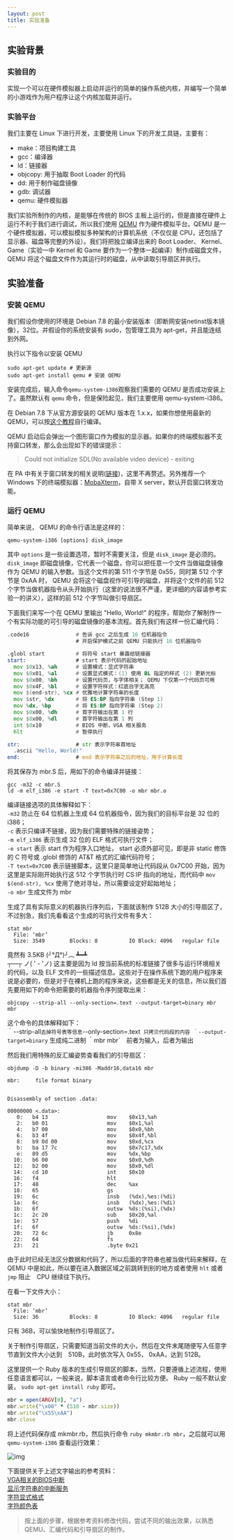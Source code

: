 ```yaml
---
layout: post
title: 实验准备
---
```


## 实验背景

### 实验目的

实现一个可以在硬件模拟器上启动并运行的简单的操作系统内核，并编写一个简单的小游戏作为用户程序让这个内核加载并运行。

### 实验平台

我们主要在 Linux 下进行开发，主要使用 Linux 下的开发工具链，主要有：

- make：项目构建工具
- gcc：编译器
- ld：链接器
- objcopy: 用于抽取 Boot Loader 的代码
- dd: 用于制作磁盘镜像
- gdb: 调试器
- qemu: 硬件模拟器

我们实验所制作的内核，是能够在传统的 BIOS 主板上运行的，但是直接在硬件上运行不利于我们进行调试，所以我们使用 [QEMU](http://wiki.qemu.org/Main_Page) 作为硬件模拟平台。QEMU 是一个硬件模拟器，可以模拟模拟多种架构的计算机系统（不仅仅是 CPU，还包括了显示器、磁盘等完整的外设）。我们将把独立编译出来的 Boot Loader、 Kernel、 Game（实验一中 Kernel 和 Game 要作为一个整体一起编译）制作成磁盘文件，QEMU 将这个磁盘文件作为其运行时的磁盘，从中读取引导扇区并执行。

## 实验准备

### 安装 QEMU

我们假设你使用的环境是 Debian 7.8 的最小安装版本（即断网安装netinst版本镜像），32位。并假设你的系统安装有 sudo，包管理工具为 apt-get，并且能连结到外网。

执行以下指令以安装 QEMU

```
sudo apt-get update # 更新源
sudo apt-get install qemu # 安装 QEMU
```

安装完成后，输入命令`qemu-system-i386`观察我们需要的 QEMU 是否成功安装上了。虽然默认有 `qemu` 命令，但是保险起见，我们主要使用 qemu-system-i386。

在 Debian 7.8 下从官方源安装的 QEMU 版本在 1.x.x，如果你想使用最新的 QEMU，可以按[这个教程](http://wiki.qemu.org/Hosts/Linux)自行编译。

QEMU 启动后会弹出一个图形窗口作为模拟的显示器。如果你的终端模拟器不支持窗口转发，那么会出现如下的错误提示：

> Could not initialize SDL(No available video device) - exiting

在 PA 中有关于窗口转发的相关说明([链接](https://nju-ics.gitbooks.io/ics2015-programming-assignment/content/4.4.html))，这里不再赘述。另外推荐一个 Windows 下的终端模拟器：[MobaXterm](http://mobaxterm.mobatek.net/download.html)，自带 X server，默认开启窗口转发功能。

### 运行 QEMU

简单来说， QEMU 的命令行语法是这样的：

```
qemu-system-i386 [options] disk_image
```

其中 `options` 是一些设置选项，暂时不需要关注，但是 `disk_image` 是必须的。`disk_image` 即磁盘镜像，它代表一个磁盘，你可以把任意一个文件当做磁盘镜像作为 QEMU 的输入参数。当这个文件的第 511 个字节是 0x55，同时第 512 个字节是 0xAA 时， QEMU 会将这个磁盘视作可引导的磁盘，并将这个文件的前 512 个字节当做机器指令从头开始执行（这里的说法很不严谨，更详细的内容请参考实验一的讲义），这样的前 512 个字节叫做引导扇区。

下面我们来写一个在 QEMU 里输出 "Hello, World!" 的程序，帮助你了解制作一个有实际功能的可引导的磁盘镜像的基本流程。首先我们有这样一份汇编代码：

```asm
.code16               # 告诉 gcc 之后生成 16 位机器指令
                      # 开启保护模式之前 QEMU 只能执行 16 位机器指令

.globl start          # 将符号 start 暴露给链接器
start:                # start 表示代码的起始地址
  mov $0x13, %ah      # 设置模式：显式字符串
  mov $0x01, %al      # 设置显式模式：(1) 使用 BL 指定的样式 (2) 更新光标
  mov $0x00, %bh      # 设置代码页，与字体相关； QEMU 下仅第一个代码页可用
  mov $0x4F, %bl      # 设置字符样式：红底白字无高亮
  mov $(end-str), %cx # 优雅地计算字符串的长度
  mov $str, %dx       # 将 ES:BP 指向字符串 (Step 1)
  mov %dx, %bp        # 将 ES:BP 指向字符串 (Step 2)
  mov $0x00, %dh      # 首字符输出在第 1 行
  mov $0x00, %dl      # 首字符输出在第 1 列
  int $0x10           # BIOS 中断，VGA 相关服务
  hlt                 # 暂停执行

str:                  # str 表示字符串首地址
  .ascii "Hello, World!"
end:                  # end 表示字符串之后的地址，用于计算长度
```

将其保存为 mbr.S 后，用如下的命令编译并链接：

```
gcc -m32 -c mbr.S
ld -m elf_i386 -e start -T text=0x7C00 -o mbr mbr.o
```

编译链接选项的具体解释如下：<br />
`-m32` 防止在 64 位机器上生成 64 位机器指令，因为我们的目标平台是 32 位的 i386；<br />
`-c` 表示只编译不链接，因为我们需要特殊的链接姿势；<br />
`-m elf_i386` 表示生成 32 位的 ELF 格式可执行文件；<br />
`-e start` 表示 start 作为程序入口地址， start 必须外部可见，即是非 static 修饰的 C 符号或 .globl 修饰的 AT&T 格式的汇编代码符号；<br />
`-T text=0x7C00` 表示链接脚本，这里只是简单地让代码段从 0x7C00 开始，因为这里是实际刚开始执行这 512 个字节执行时 CS:IP 指向的地址，而代码中 `mov $(end-str), %cx` 使用了绝对寻址，所以需要设定好起始地址；<br />
`-o mbr` 生成文件为 mbr

生成了具有实际意义的机器执行序列后，下面就该制作 512B 大小的引导扇区了，不过别急，我们先看看这个生成的可执行文件有多大：

```
stat mbr
  File: ‘mbr’
  Size: 3549      	Blocks: 8          IO Block: 4096   regular file
```

竟然有 3.5KB (╯°Д°)╯︵ ┻━┻<br />
┬—┬ ノ( ' - 'ノ) 这主要是因为 ld 按当前系统的标准链接了很多与运行环境相关的代码，以及 ELF 文件的一些描述信息。这些对于在操作系统下跑的用户程序来说是必要的，但是对于在裸机上跑的程序来说，这些都是无关的信息，所以我们首先要用如下的命令把需要的机器指令序列提取出来：

```
objcopy --strip-all --only-section=.text --output-target=binary mbr mbr
```

这个命令的具体解释如下：<br />
｀--strip-all` 去掉符号表等信息
`--only-section=.text` 只拷贝代码段的内容
｀--output-target=binary` 生成纯二进制
｀mbr mbr`　前者为输入，后者为输出

然后我们用特殊的反汇编姿势查看我们的引导扇区：

```
objdump -D -b binary -mi386 -Maddr16,data16 mbr

mbr:     file format binary


Disassembly of section .data:

00000000 <.data>:
   0:	b4 13                	mov    $0x13,%ah
   2:	b0 01                	mov    $0x1,%al
   4:	b7 00                	mov    $0x0,%bh
   6:	b3 4f                	mov    $0x4f,%bl
   8:	b9 0d 00             	mov    $0xd,%cx
   b:	ba 17 7c             	mov    $0x7c17,%dx
   e:	89 d5                	mov    %dx,%bp
  10:	b6 00                	mov    $0x0,%dh
  12:	b2 00                	mov    $0x0,%dl
  14:	cd 10                	int    $0x10
  16:	f4                   	hlt
  17:	48                   	dec    %ax
  18:	65                   	gs
  19:	6c                   	insb   (%dx),%es:(%di)
  1a:	6c                   	insb   (%dx),%es:(%di)
  1b:	6f                   	outsw  %ds:(%si),(%dx)
  1c:	2c 20                	sub    $0x20,%al
  1e:	57                   	push   %di
  1f:	6f                   	outsw  %ds:(%si),(%dx)
  20:	72 6c                	jb     0x8e
  22:	64                   	fs
  23:	21                   	.byte 0x21
```

由于此时已经无法区分数据和代码了，所以后面的字符串也被当做代码来解释，在 QEMU 中是如此，所以要在进入数据区域之前跳转到别的地方或者使用 `hlt` 或者　`jmp` 阻止　CPU 继续往下执行。

在看一下文件大小：

```
stat mbr
  File: ‘mbr’
  Size: 36        	Blocks: 8          IO Block: 4096   regular file
```

只有 36B，可以愉快地制作引导扇区了。

关于制作引导扇区，只需要知道当前文件的大小，然后在文件末尾随便写入任意字节直到文件大小达到　510B，此时依次写入 0x55， 0xAA，达到 512B。

这里提供一个 Ruby 版本的生成引导扇区的脚本，当然，只要遵循上述流程，使用任意语言都可以，一般来说，脚本语言或者命令行比较方便。 Ruby 一般不默认安装， `sudo apt-get install ruby` 即可。

```ruby
mbr = open(ARGV[0], "a")
mbr.write("\x00" * (510 - mbr.size))
mbr.write("\x55\xAA")
mbr.close
```

将上述代码保存成 mkmbr.rb，然后执行命令 `ruby mkmbr.rb mbr`，之后就可以用 `qemu-system-i386` 查看运行效果：

![img](assets/hello-world.png)

下面提供关于上述文字输出的参考资料：<br />
[VGA相关的BIOS中断](http://www.ctyme.com/intr/int-10.htm)<br />
[显示字符串的中断服务](http://www.ctyme.com/intr/rb-0210.htm)<br />
[字符显式格式](https://en.wikipedia.org/wiki/VGA-compatible_text_mode#Text_buffer)<br />
[字符颜色表](https://en.wikipedia.org/wiki/Video_Graphics_Array#Color_palette)<br />

> 按上面的步骤，根据参考资料修改代码，尝试不同的输出效果，以熟悉 QEMU、汇编代码和引导扇区的制作。
